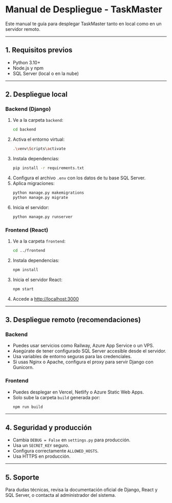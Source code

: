 # Manual de Despliegue - TaskMaster

Este manual te guía para desplegar TaskMaster tanto en local como en un servidor remoto.

---

## 1. Requisitos previos
- Python 3.10+
- Node.js y npm
- SQL Server (local o en la nube)

---

## 2. Despliegue local

### Backend (Django)
1. Ve a la carpeta `backend`:
   ```sh
   cd backend
   ```
2. Activa el entorno virtual:
   ```sh
   .\venv\Scripts\activate
   ```
3. Instala dependencias:
   ```sh
   pip install -r requirements.txt
   ```
4. Configura el archivo `.env` con los datos de tu base SQL Server.
5. Aplica migraciones:
   ```sh
   python manage.py makemigrations
   python manage.py migrate
   ```
6. Inicia el servidor:
   ```sh
   python manage.py runserver
   ```

### Frontend (React)
1. Ve a la carpeta `frontend`:
   ```sh
   cd ../frontend
   ```
2. Instala dependencias:
   ```sh
   npm install
   ```
3. Inicia el servidor React:
   ```sh
   npm start
   ```
4. Accede a [http://localhost:3000](http://localhost:3000)

---

## 3. Despliegue remoto (recomendaciones)

### Backend
- Puedes usar servicios como Railway, Azure App Service o un VPS.
- Asegúrate de tener configurado SQL Server accesible desde el servidor.
- Usa variables de entorno seguras para las credenciales.
- Si usas Nginx o Apache, configura el proxy para servir Django con Gunicorn.

### Frontend
- Puedes desplegar en Vercel, Netlify o Azure Static Web Apps.
- Solo sube la carpeta `build` generada por:
   ```sh
   npm run build
   ```

---

## 4. Seguridad y producción
- Cambia `DEBUG = False` en `settings.py` para producción.
- Usa un `SECRET_KEY` seguro.
- Configura correctamente `ALLOWED_HOSTS`.
- Usa HTTPS en producción.

---

## 5. Soporte
Para dudas técnicas, revisa la documentación oficial de Django, React y SQL Server, o contacta al administrador del sistema.
